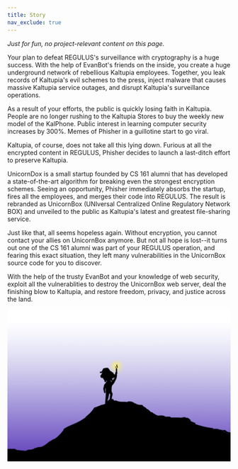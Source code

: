 ```yaml
---
title: Story
nav_exclude: true
---
```


_Just for fun, no project-relevant content on this page._

Your plan to defeat REGULUS's surveillance with cryptography is a huge success.
With the help of EvanBot's friends on the inside, you create a huge underground
network of rebellious Kaltupia employees. Together, you leak records of
Kaltupia's evil schemes to the press, inject malware that causes massive
Kaltupia service outages, and disrupt Kaltupia's surveillance operations.

As a result of your efforts, the public is quickly losing faith in Kaltupia.
People are no longer rushing to the Kaltupia Stores to buy the weekly new model
of the KalPhone. Public interest in learning computer security increases by
300\%. Memes of Phisher in a guillotine start to go viral.

Kaltupia, of course, does not take all this lying down. Furious at all the
encrypted content in REGULUS, Phisher decides to launch a last-ditch effort to
preserve Kaltupia.

UnicornDox is a small startup founded by CS 161 alumni that has developed a
state-of-the-art algorithm for breaking even the strongest encryption schemes.
Seeing an opportunity, Phisher immediately absorbs the startup, fires all the
employees, and merges their code into REGULUS. The result is rebranded as
UnicornBox (UNIversal Centralized Online Regulatory Network BOX) and unveiled to
the public as Kaltupia's latest and greatest file-sharing service.

Just like that, all seems hopeless again. Without encryption, you cannot contact
your allies on UnicornBox anymore. But not all hope is lost--it turns out one of
the CS 161 alumni was part of your REGULUS operation, and fearing this exact
situation, they left many vulnerabilities in the UnicornBox source code for you
to discover.

With the help of the trusty EvanBot and your knowledge of web security, exploit
all the vulnerablities to destroy the UnicornBox web server, deal the finishing
blow to Kaltupia, and restore freedom, privacy, and justice across the land.

![EvanBot silhouetted against the night sky, raising a torch](images/lux.jpg)

